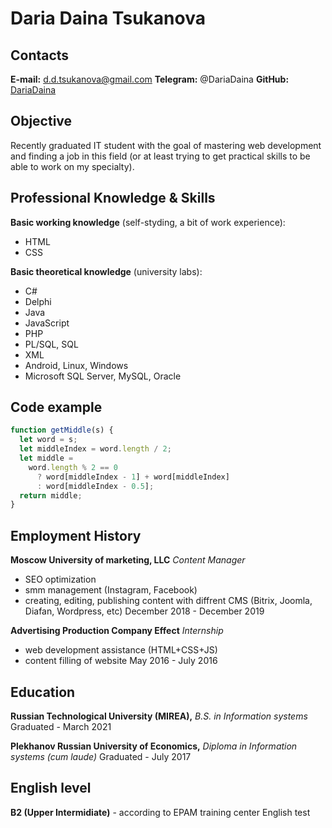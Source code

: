 # Daria Daina Tsukanova

## Contacts

**E-mail:** d.d.tsukanova@gmail.com
**Telegram:** @DariaDaina
**GitHub:** [DariaDaina](https://github.com/DariaDaina)

## Objective

Recently graduated IT student with the goal of mastering web
development and finding a job in this field (or at least trying to get practical skills to be able to work on my specialty).

## Professional Knowledge & Skills

**Basic working knowledge** (self-styding, a bit of work experience):

- HTML
- CSS

**Basic theoretical knowledge** (university labs):

- C#
- Delphi
- Java
- JavaScript
- PHP
- PL/SQL, SQL
- XML
- Android, Linux, Windows
- Microsoft SQL Server, MySQL, Oracle

## Code example

```javascript
function getMiddle(s) {
  let word = s;
  let middleIndex = word.length / 2;
  let middle =
    word.length % 2 == 0
      ? word[middleIndex - 1] + word[middleIndex]
      : word[middleIndex - 0.5];
  return middle;
}
```

## Employment History

**Moscow University of marketing, LLC**
_Content Manager_

- SEO optimization
- smm management (Instagram, Facebook)
- creating, editing, publishing content with diffrent CMS (Bitrix, Joomla, Diafan, Wordpress, etc)
  December 2018 - December 2019

**Advertising Production Company Effect**
_Internship_

- web development assistance (HTML+CSS+JS)
- content filling of website
  May 2016 - July 2016

## Education

**Russian Technological University (MIREA),**
_B.S. in Information systems_
Graduated - March 2021

**Plekhanov Russian University of Economics,**
_Diploma in Information systems (cum laude)_
Graduated - July 2017

## English level

**B2 (Upper Intermidiate)** - according to EPAM training center English test
